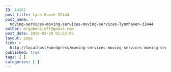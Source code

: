 ```yaml
---
ID: 14281
post_title: Lynn Haven 32444
post_name: >
  moving-services-moving-services-moving-services-lynnhaven-32444
author: mrgabonijeff@gmail.com
post_date: 2018-03-28 01:52:06
layout: page
link: >
  http://localhost/wordpress/moving-services-moving-services-moving-services-lynnhaven-32444/
published: true
tags: [ ]
categories: [ ]
---
```

